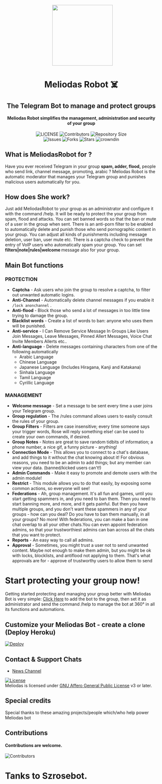 <p align="center">
      <img style="width:200px; height: 200px;"  src="https://telegra.ph/file/eb64e855b536f120c5490.jpg"></p>
<h1 align="center"><b>Meliodas Robot ☠️</b></h1>
<h2 align="center"><b>The Telegram Bot to manage and protect groups</b></h2>
<h4 align="center">Meliodas Robot  simplifies the management, administration and security of your group</h4>

<p align="center">
    <img src="https://img.shields.io/github/license/Halawa-Ex/Kuntul?style=for-the-badge&logo=appveyor" alt="LICENSE">
    <img src="https://img.shields.io/github/contributors/Halawa-Ex/Kuntul?style=for-the-badge&logo=appveyor" alt="Contributors">
    <img src="https://img.shields.io/github/repo-size/Halawa-Ex/Kuntul?style=for-the-badge&logo=appveyor" alt="Repository Size"> <br>
    <img src="https://img.shields.io/github/issues/Halawa-Ex/Kuntul?style=for-the-badge&logo=appveyor" alt="Issues">
    <img src="https://img.shields.io/github/forks/Halawa-Ex/Kuntul?style=for-the-badge&logo=appveyor" alt="Forks">
    <img src="https://img.shields.io/github/stars/Halawa-Ex/Kuntul?style=for-the-badge&logo=appveyor" alt="Stars">
    <img href="https://crowdin.com/project/szrosebot" src="https://badges.crowdin.net/szrosebot/localized.svg" alt="crowndin"> 
</p>

## What is MeliodasRobot for ?

Have you ever received Telegram in your group **spam, adder, flood,** people who send link, channel message, promoting, arabic ? Meliodas Robot is the automatic moderator that manages your Telegram group and punishes malicious users automatically for you.

## How does She work?

Just add MeliodasRobot to your group as an administrator and configure it with the command /help. It will be ready to protect the your group from spam, flood and attacks. You can set banned words so that the ban or mute of a user in the group when sent.
There is an anti-porn filter to be enabled to automatically delete and punish those who send pornographic content in your group.
You can adjust all kinds of punishments including message deletion, user ban, user mute etc. There is a captcha check to prevent the entry of VoIP users who automatically spam your group. You can set <b> filters|note|rules|welcome </b> message also for your group.

## Main Bot functions
### PROTECTION 
  * **Captcha** - Ask users who join the group to resolve a captcha, to filter out unwanted automatic logins.
  * **Anti-Channel** - Automatically delete channel messages if you enable it `/lock anonchannel` .
  * **Anti-flood** - Block those who send a lot of messages in too little time trying to damage the group.
  * **Blacklist words** - Create a list of words to ban: anyone who uses them will be punished.
  * **Anti-service** - I Can Remove Service Message In Groups Like Users Join Messages, Leave Messages, Pinned Allert Messages, Voice Chat Invite Members Allerts etc..
  * **Anti-language** - Delete messages containing characters from one of the following automatically
       * Arabic Language
       * Chinese Language
       * Japanese Language (Includes Hiragana, Kanji and Katakana)
       * Sinhala Language
       * Tamil Language
       * Cyrillic Language

### MANAGEMENT  
   * **Welcome message** - Set a message to be sent every time a user joins your Telegram group.
   * **Group regulation** - The /rules command allows users to easily consult the rules of your group.
   * **Group Filters** - Filters are case insensitive; every time someone says your trigger words, Rose will reply something else! can be used to create your own commands, if desired.
   * **Group Notes** - Notes are great to save random tidbits of information; a phone number, a nice gif, a funny picture - anything!
   * **Connection Mode** - This allows you to connect to a chat's database, and add things to it without the chat knowing about it! For obvious reasons, you need to be an admin to add things; but any member can view your data. (banned/kicked users can't!)
   * **Admin Commands** - Make it easy to promote and demote users with the admin module!
   * **Restrict** - This module allows you to do that easily, by exposing some common actions, so everyone will see!
   * **Federations** - Ah, group management. It's all fun and games, until you start getting spammers in, and you need to ban them. Then you need to start banning more, and more, and it gets painful. But then you have multiple groups, and you don't want these spammers in any of your groups - how can you deal? Do you have to ban them manually, in all your groups? No more! With federations, you can make a ban in one chat overlap to all your other chats.You can even appoint federation admins, so that your trustworthiest admins can ban across all the chats that you want to protect.
   * **Reports** - An easy way to call all admins.
   * **Approval** - Sometimes, you might trust a user not to send unwanted content.
Maybe not enough to make them admin, but you might be ok with locks, blocklists, and antiflood not applying to them.
That's what approvals are for - approve of trustworthy users to allow them to send 

# Start protecting your group now!
Getting started protecting and managing your group better with Meliodas Bot is very simple: [Click Here](http://t.me/MeliodasRobot?startgroup=new) to add the bot to the group, then set it as administrator and send the command /help to manage the bot at 360° in all its functions and automations.

## Customize your Meliodas Bot - create a clone (Deploy Heroku)

[![Deploy](https://www.herokucdn.com/deploy/button.svg)](https://heroku.com/deploy?template=https://github.com/Halawa-Ex/Kuntul)

## Contact & Support Chats

 - [News Channel ](https://t.me/OfficiallMeliodas) 

[![License](https://www.gnu.org/graphics/agplv3-155x51.png)](LICENSE)   
Meliodas is licensed under [GNU Affero General Public License](https://www.gnu.org/licenses/agpl-3.0.en.html) v3 or later.

## Special credits
Special thanks to these amazing projects/people which/who help power Meliodas bot

## Contributions
#### Contributions are welcome.

![Contributors](https://contrib.rocks/image?repo=Halawa-Ex/Kuntul)

# Tanks to Szrosebot.
